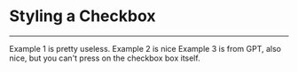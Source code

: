 # Styling a Checkbox
---

Example 1 is pretty useless.
Example 2 is nice
Example 3 is from GPT, also nice, but you can't press on the checkbox box itself.


